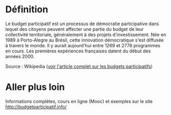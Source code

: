 # Définition
Le budget participatif est un processus de démocratie participative dans lequel des citoyens peuvent affecter une partie du budget de leur collectivité territoriale, généralement à des projets d'investissement. Née en 1989 à Porto-Alegre au Brésil, cette innovation démocratique s'est diffusée à travers le monde. Il y aurait aujourd'hui entre 1269 et 2778 programmes en cours. Les premières expériences françaises datent du début des années 2000.

Source : Wikipedia ([voir l'article complet sur les budgets participatifs](https://fr.wikipedia.org/wiki/Budget_participatif)) 

# Aller plus loin
Informations complètes, cours en ligne (Mooc) et exemples sur le site http://budgetparticipatif.info/

